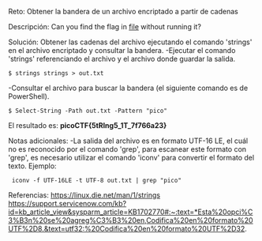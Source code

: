 
Reto:
Obtener la bandera de un archivo encriptado a partir de cadenas

Descripción:
Can you find the flag in [file](https://jupiter.challenges.picoctf.org/static/fae9ac5267cd6e44124e559b901df177/strings) without running it?

Solución:
Obtener las cadenas del archivo ejecutando el comando 'strings' en el archivo encriptado y consultar la bandera.
-Ejecutar el comando 'strings' referenciando el archivo y el archivo donde guardar la salida.
```
$ strings strings > out.txt
```
-Consultar el archivo para buscar la bandera (el siguiente comando es de PowerShell).
```
$ Select-String -Path out.txt -Pattern "pico"
```

El resultado es: **picoCTF{5tRIng5_1T_7f766a23}**

Notas adicionales:
-La salida del archivo es en formato UTF-16 LE, el cuál no es reconocido por el comando 'grep', 
 para escanear este formato con 'grep', es necesario utilizar el comando 'iconv' para convertir el formato del texto.
 Ejemplo:
```
 iconv -f UTF-16LE -t UTF-8 out.txt | grep "pico"
```

Referencias:
https://linux.die.net/man/1/strings
https://support.servicenow.com/kb?id=kb_article_view&sysparm_article=KB1702770#:~:text=*Esta%20opci%C3%B3n%20se%20agreg%C3%B3%20en,Codifica%20en%20formato%20UTF%2D8.&text=utf32:%20Codifica%20en%20formato%20UTF%2D32.